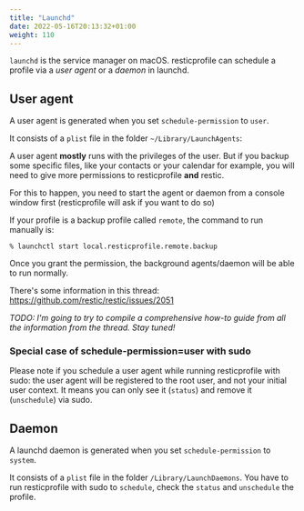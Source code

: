 ```yaml
---
title: "Launchd"
date: 2022-05-16T20:13:32+01:00
weight: 110
---
```





`launchd` is the service manager on macOS. resticprofile can schedule a profile via a _user agent_ or a _daemon_ in launchd.

## User agent

A user agent is generated when you set `schedule-permission` to `user`.

It consists of a `plist` file in the folder `~/Library/LaunchAgents`:

A user agent **mostly** runs with the privileges of the user. But if you backup some specific files, like your contacts or your calendar for example, you will need to give more permissions to resticprofile **and** restic.

For this to happen, you need to start the agent or daemon from a console window first (resticprofile will ask if you want to do so)

If your profile is a backup profile called `remote`, the command to run manually is:

```shell
% launchctl start local.resticprofile.remote.backup
```

Once you grant the permission, the background agents/daemon will be able to run normally.

There's some information in this thread: https://github.com/restic/restic/issues/2051

*TODO: I'm going to try to compile a comprehensive how-to guide from all the information from the thread. Stay tuned!*

### Special case of schedule-permission=user with sudo

Please note if you schedule a user agent while running resticprofile with sudo: the user agent will be registered to the root user, and not your initial user context. It means you can only see it (`status`) and remove it (`unschedule`) via sudo.

## Daemon

A launchd daemon is generated when you set `schedule-permission` to `system`. 

It consists of a `plist` file in the folder `/Library/LaunchDaemons`. You have to run resticprofile with sudo to `schedule`, check the  `status` and `unschedule` the profile.

